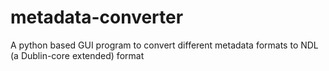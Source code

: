 # metadata-converter
A python based GUI program to convert different metadata formats to NDL (a Dublin-core extended) format
